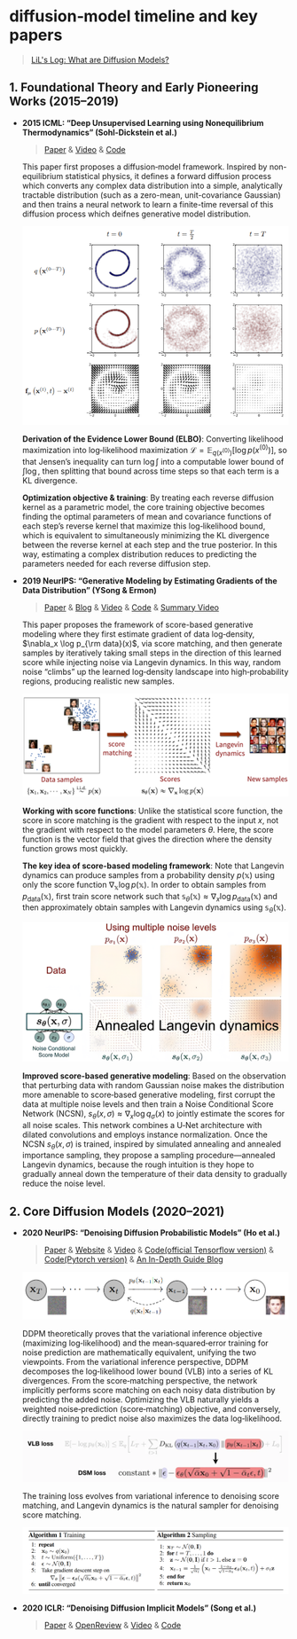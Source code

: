 # diffusion‑model timeline and key papers
> [LiL's Log: What are Diffusion Models?](https://lilianweng.github.io/posts/2021-07-11-diffusion-models/)
## 1. Foundational Theory and Early Pioneering Works (2015–2019)

- **2015 ICML: “Deep Unsupervised Learning using Nonequilibrium Thermodynamics” (Sohl‑Dickstein et al.)**

  > [Paper](https://arxiv.org/abs/1503.03585) & [Video](https://www.youtube.com/watch?v=XLzhbXeK-Os) & [Code](https://github.com/Sohl-Dickstein/Diffusion-Probabilistic-Models/tree/master)

  This paper first proposes a diffusion‑model framework. Inspired by non-equilibrium statistical physics, it defines a forward diffusion process which converts any complex data distribution into a simple, analytically tractable distribution (such as a zero-mean, unit-covariance Gaussian) and then trains a neural network to learn a finite-time reversal of this diffusion process which deifnes generative model distribution.

  ![Figure 1. The proposed modeling framework trained on 2-d swiss roll data.](./assets/figure1.png)
  
  **Derivation of the Evidence Lower Bound (ELBO)**: Converting likelihood maximization into log‑likelihood maximization $\mathcal L=\mathbb{E}_{q(x^{(0)})}[\log p(x^{(0)})]$, so that Jensen’s inequality can turn $\log\int$ into a computable lower bound of $\int\log$, then splitting that bound across time steps so that each term is a KL divergence.  

   **Optimization objective & training**: By treating each reverse diffusion kernel as a parametric model, the core training objective becomes finding the optimal parameters of mean and covariance functions of each step’s reverse kernel that maximize this log‑likelihood bound, which is equivalent to simultaneously minimizing the KL divergence between the reverse kernel at each step and the true posterior. In this way, estimating a complex distribution reduces to predicting the parameters needed for each reverse diffusion step.

- **2019 NeurIPS: “Generative Modeling by Estimating Gradients of the Data Distribution” (YSong & Ermon)**
  > [Paper](https://arxiv.org/abs/1907.05600) & [Blog](http://yang-song.net/blog/2021/score/) & [Video](https://www.youtube.com/watch?v=8TcNXi3A5DI) & [Code](https://github.com/ermongroup/ncsn) & [Summary Video](https://www.youtube.com/watch?v=wMmqCMwuM2Q)  
  
  This paper proposes the framework of score-based generative modeling where they first estimate gradient of data log‑density, $\nabla_x \log p_{\rm data}(x)$, via score matching, and then generate samples by iteratively taking small steps in the direction of this learned score while injecting noise via Langevin dynamics. In this way, random noise “climbs” up the learned log‑density landscape into high‑probability regions, producing realistic new samples.

  ![Figure 2. The proposed score-based modeling framework with score matching and Langevin dynamics.](./assets/figure2.png)

  **Working with score functions**: Unlike the statistical score function, the score in score matching is the gradient with respect to the input $x$, not the gradient with respect to the model parameters $\theta$. Here, the score function is the vector field that gives the direction where the density function grows most quickly.

  **The key idea of score-based modeling framework**: Note that Langevin dynamics can produce samples from a probability density $p(\mathbb x)$ using only the score function $\nabla_{\mathbb x} \log p(\mathbb x)$. In order to obtain samples from $p_\text{data}(\mathbb x)$, first train score network such that $\mathbb s_\theta(\mathbb x) \approx \nabla_x \log p_\text{data}(\mathbb x)$ and then approximately obtain samples with Langevin dynamics using $\mathbb s_\theta(\mathbb x)$.

  ![Figure 3. The improved score-based modeling framework with denosing score matching and annealed Langevin dynamics.](./assets/figure3.png)

  **Improved score-based generative modeling**: Based on the observation that perturbing data with random Gaussian noise makes the distribution more amenable to score‑based generative modeling,  first corrupt the data at multiple noise levels and then train a Noise Conditional Score Network (NCSN), $s_\theta(x,\sigma)\approx\nabla_x\log q_\sigma(x)$ to jointly estimate the scores for all noise scales. This network combines a U‑Net architecture with dilated convolutions and employs instance normalization. Once the NCSN $s_\theta(x,\sigma)$ is trained, inspired by simulated annealing and annealed importance sampling, they propose a sampling procedure—annealed Langevin dynamics, because the rough intuition is they hope to gradually anneal down the temperature of their data density to gradually reduce the noise level.

## 2. Core Diffusion Models (2020–2021)

- **2020 NeurIPS: “Denoising Diffusion Probabilistic Models” (Ho et al.)**

  > [Paper](https://arxiv.org/abs/2006.11239) & [Website](https://hojonathanho.github.io/diffusion/) & [Video](https://slideslive.com/38936172) & [Code(official Tensorflow version)](https://github.com/hojonathanho/diffusion) & [Code(Pytorch version)](https://github.com/lucidrains/denoising-diffusion-pytorch) & [An In-Depth Guide Blog](https://learnopencv.com/denoising-diffusion-probabilistic-models/)

  ![Figure 4. The directed graphical model considered in DDPM.](./assets/figure4.png)
  
  DDPM theoretically proves that the variational inference objective (maximizing log‑likelihood) and the mean‑squared‑error training for noise prediction are mathematically equivalent, unifying the two viewpoints. From the variational inference perspective, DDPM decomposes the log‑likelihood lower bound (VLB) into a series of KL divergences. From the score‑matching perspective, the network implicitly performs score matching on each noisy data distribution by predicting the added noise. Optimizing the VLB naturally yields a weighted noise‑prediction (score‑matching) objective, and conversely, directly training to predict noise also maximizes the data log‑likelihood.

  ![Figure 5. From variational inference to denoising score matching.](./assets/figure5.png)

  The training loss evolves from variational inference to denoising score matching, and Langevin dynamics is the natural sampler for denoising score matching.  
  
  ![Figure 6. Algorithms in DDPM.](./assets/figure6.png)

- **2020 ICLR: “Denoising Diffusion Implicit Models” (Song et al.)**

  > [Paper](https://arxiv.org/abs/2010.02502) & [OpenReview](https://openreview.net/forum?id=St1giarCHLP) & [Video](https://slideslive.com/38953675) & [Code](https://github.com/ermongroup/ddim)

  
